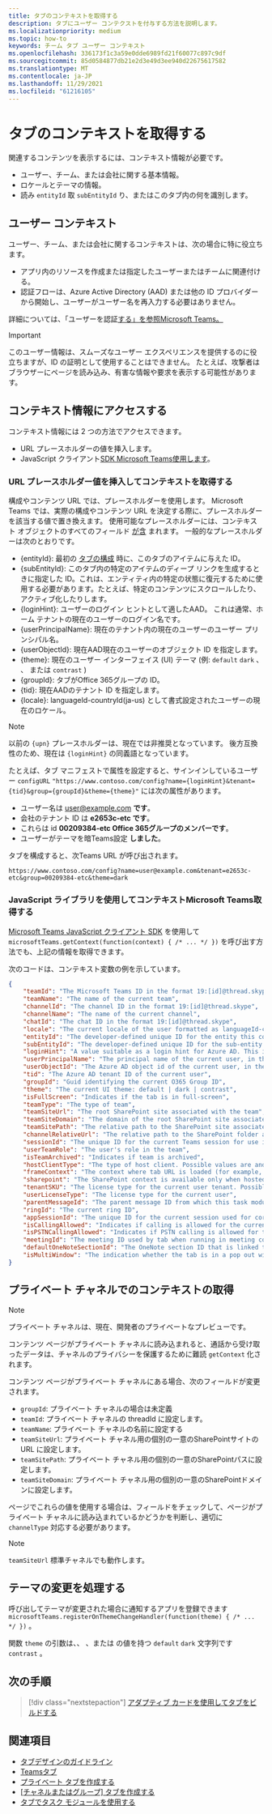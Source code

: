```yaml
---
title: タブのコンテキストを取得する
description: タブにユーザー コンテクストを付与する方法を説明します。
ms.localizationpriority: medium
ms.topic: how-to
keywords: チーム タブ ユーザー コンテキスト
ms.openlocfilehash: 336173f1c3a59e0dde6989fd21f60077c897c9df
ms.sourcegitcommit: 85d0584877db21e2d3e49d3ee940d22675617582
ms.translationtype: MT
ms.contentlocale: ja-JP
ms.lasthandoff: 11/29/2021
ms.locfileid: "61216105"
---
```

# <a name="get-context-for-your-tab"></a>タブのコンテキストを取得する

関連するコンテンツを表示するには、コンテキスト情報が必要です。

* ユーザー、チーム、または会社に関する基本情報。
* ロケールとテーマの情報。
* 読み `entityId` 取 `subEntityId` り、またはこのタブ内の何を識別します。

## <a name="user-context"></a>ユーザー コンテキスト

ユーザー、チーム、または会社に関するコンテキストは、次の場合に特に役立ちます。

* アプリ内のリソースを作成または指定したユーザーまたはチームに関連付ける。
* 認証フローは、Azure Active Directory (AAD) または他の ID プロバイダーから開始し、ユーザーがユーザー名を再入力する必要はありません。 

詳細については、「ユーザーを認証[する」を参照Microsoft Teams。](~/concepts/authentication/authentication.md)

> [!IMPORTANT]
> このユーザー情報は、スムーズなユーザー エクスペリエンスを提供するのに役立ちますが、ID の証明として使用することはできません。  たとえば、攻撃者はブラウザーにページを読み込み、有害な情報や要求を表示する可能性があります。

## <a name="access-context-information"></a>コンテキスト情報にアクセスする

コンテキスト情報には 2 つの方法でアクセスできます。

* URL プレースホルダーの値を挿入します。
* JavaScript クライアント[SDK Microsoft Teams使用します](/javascript/api/overview/msteams-client)。

### <a name="get-context-by-inserting-url-placeholder-values"></a>URL プレースホルダー値を挿入してコンテキストを取得する

構成やコンテンツ URL では、プレースホルダーを使用します。 Microsoft Teams では、実際の構成やコンテンツ URL を決定する際に、プレースホルダーを該当する値で置き換えます。 使用可能なプレースホルダーには、コンテキスト オブジェクトのすべてのフィールド [が含](/javascript/api/@microsoft/teams-js/microsoftteams.context?view=msteams-client-js-latest&preserve-view=true) まれます。 一般的なプレースホルダーは次のとおりです。

* {entityId}: 最初の [タブの構成](~/tabs/how-to/create-tab-pages/configuration-page.md) 時に、このタブのアイテムに与えた ID。
* {subEntityId}: このタブ内の特定のアイテムの[](~/concepts/build-and-test/deep-links.md)ディープ リンクを生成するときに指定した ID。これは、エンティティ内の特定の状態に復元するために使用する必要があります。たとえば、特定のコンテンツにスクロールしたり、アクティブ化したりします。
* {loginHint}: ユーザーのログイン ヒントとして適したAAD。 これは通常、ホーム テナントの現在のユーザーのログイン名です。
* {userPrincipalName}: 現在のテナント内の現在のユーザーのユーザー プリンシパル名。
* {userObjectId}: 現在AAD現在のユーザーのオブジェクト ID を指定します。
* {theme}: 現在のユーザー インターフェイス (UI) テーマ (例: `default` `dark` 、 、 または `contrast` )
* {groupId}: タブがOffice 365グループの ID。
* {tid}: 現在AADのテナント ID を指定します。
* {locale}: languageId-countryId(ja-us) として書式設定されたユーザーの現在のロケール。

> [!NOTE]
> 以前の `{upn}` プレースホルダーは、現在では非推奨となっています。 後方互換性のため、現在は `{loginHint}` の同義語となっています。

たとえば、タブ マニフェストで属性を設定すると、サインインしているユーザー `configURL` `"https://www.contoso.com/config?name={loginHint}&tenant={tid}&group={groupId}&theme={theme}"` には次の属性があります。

* ユーザー名は user@example.com **です**。
* 会社のテナント ID は **e2653c-etc です**。
* これらは id **00209384-etc Office 365グループのメンバーです**。
* ユーザーがテーマを暗Teams設定 **しました**。

タブを構成すると、次Teams URL が呼び出されます。

`https://www.contoso.com/config?name=user@example.com&tenant=e2653c-etc&group=00209384-etc&theme=dark`

### <a name="get-context-by-using-the-microsoft-teams-javascript-library"></a>JavaScript ライブラリを使用してコンテキストMicrosoft Teams取得する

[Microsoft Teams JavaScript クライアント SDK](/javascript/api/overview/msteams-client) を使用して `microsoftTeams.getContext(function(context) { /* ... */ })` を呼び出す方法でも、上記の情報を取得できます。

次のコードは、コンテキスト変数の例を示しています。

```json
{
    "teamId": "The Microsoft Teams ID in the format 19:[id]@thread.skype",
    "teamName": "The name of the current team",
    "channelId": "The channel ID in the format 19:[id]@thread.skype",
    "channelName": "The name of the current channel",
    "chatId": "The chat ID in the format 19:[id]@thread.skype",
    "locale": "The current locale of the user formatted as languageId-countryId (for example, en-us)",
    "entityId": "The developer-defined unique ID for the entity this content points to",
    "subEntityId": "The developer-defined unique ID for the sub-entity this content points to",
    "loginHint": "A value suitable as a login hint for Azure AD. This is usually the login name of the current user, in their home tenant",
    "userPrincipalName": "The principal name of the current user, in the current tenant",
    "userObjectId": "The Azure AD object id of the current user, in the current tenant",
    "tid": "The Azure AD tenant ID of the current user",
    "groupId": "Guid identifying the current O365 Group ID",
    "theme": "The current UI theme: default | dark | contrast",
    "isFullScreen": "Indicates if the tab is in full-screen",
    "teamType": "The type of team",
    "teamSiteUrl": "The root SharePoint site associated with the team",
    "teamSiteDomain": "The domain of the root SharePoint site associated with the team",
    "teamSitePath": "The relative path to the SharePoint site associated with the team",
    "channelRelativeUrl": "The relative path to the SharePoint folder associated with the channel",
    "sessionId": "The unique ID for the current Teams session for use in correlating telemetry data",
    "userTeamRole": "The user's role in the team",
    "isTeamArchived": "Indicates if team is archived",
    "hostClientType": "The type of host client. Possible values are android, ios, web, desktop, rigel",
    "frameContext": "The context where tab URL is loaded (for example, content, task, setting, remove, sidePanel)",
    "sharepoint": "The SharePoint context is available only when hosted in SharePoint",
    "tenantSKU": "The license type for the current user tenant. Possible values are enterprise, free, edu, unknown",
    "userLicenseType": "The license type for the current user",
    "parentMessageId": "The parent message ID from which this task module is launched",
    "ringId": "The current ring ID",
    "appSessionId": "The unique ID for the current session used for correlating telemetry data",
    "isCallingAllowed": "Indicates if calling is allowed for the current logged in user",
    "isPSTNCallingAllowed": "Indicates if PSTN calling is allowed for the current logged in user",
    "meetingId": "The meeting ID used by tab when running in meeting context",
    "defaultOneNoteSectionId": "The OneNote section ID that is linked to the channel",
    "isMultiWindow": "The indication whether the tab is in a pop out window"
}
```

## <a name="retrieve-context-in-private-channels"></a>プライベート チャネルでのコンテキストの取得

> [!Note]
> プライベート チャネルは、現在、開発者のプライベートなプレビューです。

コンテンツ ページがプライベート チャネルに読み込まれると、通話から受け取ったデータは、チャネルのプライバシーを保護するために難読 `getContext` 化されます。 

コンテンツ ページがプライベート チャネルにある場合、次のフィールドが変更されます。

* `groupId`: プライベート チャネルの場合は未定義
* `teamId`: プライベート チャネルの threadId に設定します。
* `teamName`: プライベート チャネルの名前に設定する
* `teamSiteUrl`: プライベート チャネル用の個別の一意のSharePointサイトの URL に設定します。
* `teamSitePath`: プライベート チャネル用の個別の一意のSharePointパスに設定します。
* `teamSiteDomain`: プライベート チャネル用の個別の一意のSharePointドメインに設定します。

ページでこれらの値を使用する場合は、フィールドをチェックして、ページがプライベート チャネルに読み込まれているかどうかを判断し、適切に `channelType` 対応する必要があります。

> [!Note]
> `teamSiteUrl` 標準チャネルでも動作します。

## <a name="handle-theme-change"></a>テーマの変更を処理する

呼び出してテーマが変更された場合に通知するアプリを登録できます `microsoftTeams.registerOnThemeChangeHandler(function(theme) { /* ... */ })` 。

関数 `theme` の引数は、、 、または の値を持つ `default` `dark` 文字列です `contrast` 。

## <a name="next-step"></a>次の手順

> [!div class="nextstepaction"]
> [アダプティブ カードを使用してタブをビルドする](~/tabs/how-to/build-adaptive-card-tabs.md)

## <a name="see-also"></a>関連項目

* [タブデザインのガイドライン](../../tabs/design/tabs.md)
* [Teamsタブ](~/tabs/what-are-tabs.md)
* [プライベート タブを作成する](~/tabs/how-to/create-personal-tab.md)
* [[チャネルまたはグループ] タブを作成する](~/tabs/how-to/create-channel-group-tab.md)
* [タブでタスク モジュールを使用する](~/task-modules-and-cards/task-modules/task-modules-tabs.md)